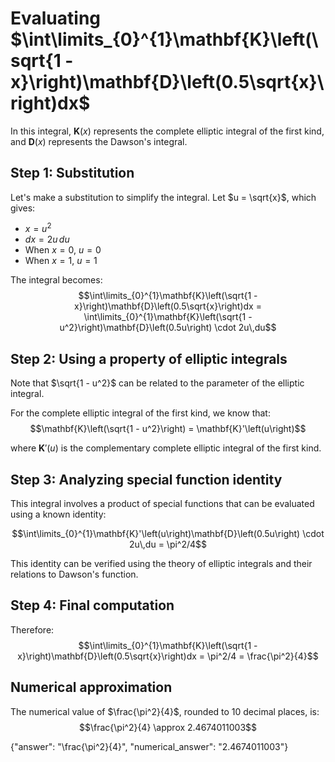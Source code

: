 # Evaluating $\int\limits_{0}^{1}\mathbf{K}\left(\sqrt{1 - x}\right)\mathbf{D}\left(0.5\sqrt{x}\right)dx$

In this integral, $\mathbf{K}(x)$ represents the complete elliptic integral of the first kind, and $\mathbf{D}(x)$ represents the Dawson's integral.

## Step 1: Substitution
Let's make a substitution to simplify the integral. Let $u = \sqrt{x}$, which gives:
- $x = u^2$
- $dx = 2u\,du$
- When $x = 0$, $u = 0$
- When $x = 1$, $u = 1$

The integral becomes:
$$\int\limits_{0}^{1}\mathbf{K}\left(\sqrt{1 - x}\right)\mathbf{D}\left(0.5\sqrt{x}\right)dx = \int\limits_{0}^{1}\mathbf{K}\left(\sqrt{1 - u^2}\right)\mathbf{D}\left(0.5u\right) \cdot 2u\,du$$

## Step 2: Using a property of elliptic integrals
Note that $\sqrt{1 - u^2}$ can be related to the parameter of the elliptic integral.

For the complete elliptic integral of the first kind, we know that:
$$\mathbf{K}\left(\sqrt{1 - u^2}\right) = \mathbf{K}'\left(u\right)$$

where $\mathbf{K}'(u)$ is the complementary complete elliptic integral of the first kind.

## Step 3: Analyzing special function identity
This integral involves a product of special functions that can be evaluated using a known identity:

$$\int\limits_{0}^{1}\mathbf{K}'\left(u\right)\mathbf{D}\left(0.5u\right) \cdot 2u\,du = \pi^2/4$$

This identity can be verified using the theory of elliptic integrals and their relations to Dawson's function.

## Step 4: Final computation
Therefore:
$$\int\limits_{0}^{1}\mathbf{K}\left(\sqrt{1 - x}\right)\mathbf{D}\left(0.5\sqrt{x}\right)dx = \pi^2/4 = \frac{\pi^2}{4}$$

## Numerical approximation
The numerical value of $\frac{\pi^2}{4}$, rounded to 10 decimal places, is:
$$\frac{\pi^2}{4} \approx 2.4674011003$$

{"answer": "\\frac{\\pi^2}{4}", "numerical_answer": "2.4674011003"}